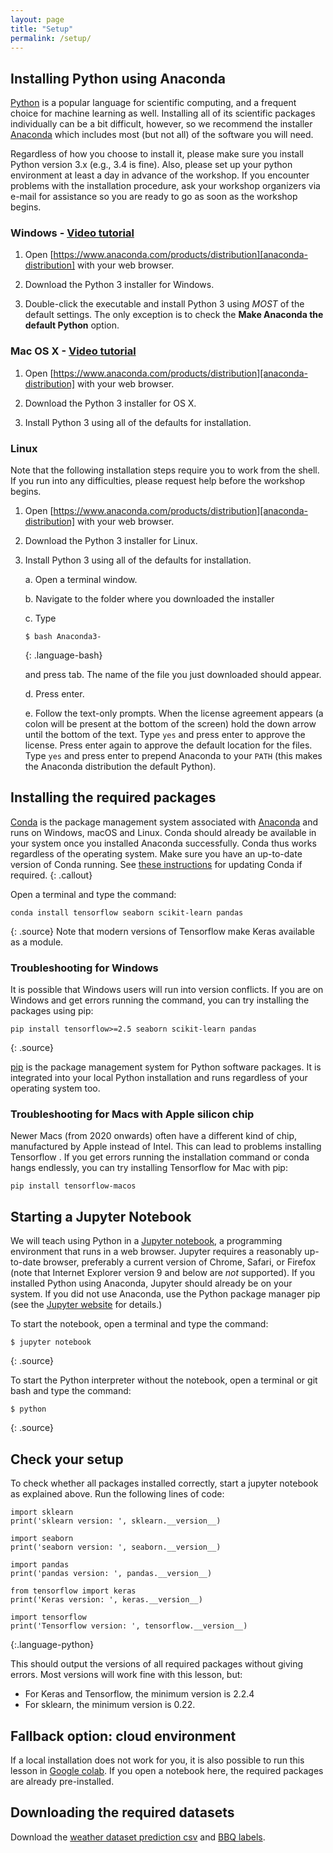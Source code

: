 ```yaml
---
layout: page
title: "Setup"
permalink: /setup/
---
```


## Installing Python using Anaconda

[Python][python] is a popular language for scientific computing, and a frequent choice
for machine learning as well. Installing all of its scientific packages
individually can be a bit difficult, however, so we recommend the installer [Anaconda][anaconda]
which includes most (but not all) of the software you will need.

Regardless of how you choose to install it, please make sure you install Python
version 3.x (e.g., 3.4 is fine). Also, please set up your python environment at
least a day in advance of the workshop.  If you encounter problems with the
installation procedure, ask your workshop organizers via e-mail for assistance so
you are ready to go as soon as the workshop begins.

### Windows - [Video tutorial][video-windows]

1. Open [https://www.anaconda.com/products/distribution][anaconda-distribution]
   with your web browser.

2. Download the Python 3 installer for Windows.

3. Double-click the executable and install Python 3 using _MOST_ of the
   default settings. The only exception is to check the
   **Make Anaconda the default Python** option.

### Mac OS X - [Video tutorial][video-mac]

1. Open [https://www.anaconda.com/products/distribution][anaconda-distribution]
   with your web browser.

2. Download the Python 3 installer for OS X.

3. Install Python 3 using all of the defaults for installation.

### Linux

Note that the following installation steps require you to work from the shell.
If you run into any difficulties, please request help before the workshop begins.

1.  Open [https://www.anaconda.com/products/distribution][anaconda-distribution] with your web browser.

2.  Download the Python 3 installer for Linux.

3.  Install Python 3 using all of the defaults for installation.

    a.  Open a terminal window.

    b.  Navigate to the folder where you downloaded the installer

    c.  Type

    ~~~
    $ bash Anaconda3-
    ~~~
    {: .language-bash}

    and press tab.  The name of the file you just downloaded should appear.

    d.  Press enter.

    e.  Follow the text-only prompts.  When the license agreement appears (a colon
        will be present at the bottom of the screen) hold the down arrow until the
        bottom of the text. Type `yes` and press enter to approve the license. Press
        enter again to approve the default location for the files. Type `yes` and
        press enter to prepend Anaconda to your `PATH` (this makes the Anaconda
        distribution the default Python).

## Installing the required packages

[Conda](https://docs.conda.io/projects/conda/en/latest/) is the package management system associated with [Anaconda](https://anaconda.org) and runs on Windows, macOS and Linux.
Conda should already be available in your system once you installed Anaconda successfully. Conda thus works regardless of the operating system.
Make sure you have an up-to-date version of Conda running.
See [these instructions](https://docs.anaconda.com/anaconda/install/update-version/) for updating Conda if required.
{: .callout}

Open a terminal and type the command:
~~~
conda install tensorflow seaborn scikit-learn pandas
~~~
{: .source}
Note that modern versions of Tensorflow make Keras available as a module.


### Troubleshooting for Windows
It is possible that Windows users will run into version conflicts. If you are on Windows and get
errors running the command, you can try installing the packages using pip:

~~~
pip install tensorflow>=2.5 seaborn scikit-learn pandas
~~~
{: .source}

[pip](https://pip.pypa.io/en/stable/) is the package management system for Python software packages.
It is integrated into your local Python installation and runs regardless of your operating system too.

### Troubleshooting for Macs with Apple silicon chip
Newer Macs (from 2020 onwards) often have a different kind of chip, manufactured by Apple instead of Intel.
This can lead to problems installing Tensorflow .
If you get errors running the installation command or conda hangs endlessly,
you can try installing Tensorflow for Mac with pip:

~~~
pip install tensorflow-macos
~~~

## Starting a Jupyter Notebook

We will teach using Python in a [Jupyter notebook][jupyter], a
programming environment that runs in a web browser. Jupyter requires a reasonably
up-to-date browser, preferably a current version of Chrome, Safari, or Firefox
(note that Internet Explorer version 9 and below are *not* supported). If you
installed Python using Anaconda, Jupyter should already be on your system. If
you did not use Anaconda, use the Python package manager pip
(see the [Jupyter website][jupyter-install] for details.)

To start the notebook, open a terminal and type the command:

~~~
$ jupyter notebook
~~~
{: .source}

To start the Python interpreter without the notebook, open a terminal
or git bash and type the command:

~~~
$ python
~~~
{: .source}

## Check your setup
To check whether all packages installed correctly, start a jupyter notebook as
explained above. Run the following lines of code:
~~~
import sklearn
print('sklearn version: ', sklearn.__version__)

import seaborn
print('seaborn version: ', seaborn.__version__)

import pandas
print('pandas version: ', pandas.__version__)

from tensorflow import keras
print('Keras version: ', keras.__version__)

import tensorflow
print('Tensorflow version: ', tensorflow.__version__)
~~~
{:.language-python}

This should output the versions of all required packages without giving errors.
Most versions will work fine with this lesson, but:
- For Keras and Tensorflow, the minimum version is 2.2.4
- For sklearn, the minimum version is 0.22.

## Fallback option: cloud environment
If a local installation does not work for you, it is also possible to run this lesson in [Google colab](https://colab.research.google.com/). If you open a notebook here, the required packages are already pre-installed.

## Downloading the required datasets

Download the [weather dataset prediction csv][weatherdata] and [BBQ labels][weatherbbqdata].

[anaconda]: https://www.anaconda.com/products/individual
[anaconda-distribution]: https://www.anaconda.com/products/distribution
[jupyter]: http://jupyter.org/
[jupyter-install]: http://jupyter.readthedocs.io/en/latest/install.html#optional-for-experienced-python-developers-installing-jupyter-with-pip
[python]: https://python.org
[video-mac]: https://www.youtube.com/watch?v=TcSAln46u9U
[video-windows]: https://www.youtube.com/watch?v=xxQ0mzZ8UvA
[penguindata]: https://zenodo.org/record/3960218/files/allisonhorst/palmerpenguins-v0.1.0.zip?download=1
[weatherdata]: https://zenodo.org/record/5071376/files/weather_prediction_dataset_light.csv?download=1
[weatherbbqdata]: https://zenodo.org/record/4980359/files/weather_prediction_bbq_labels.csv?download=1
